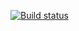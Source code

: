 [![Build status](https://ci.appveyor.com/api/projects/status/76osdkkxifmed89a?svg=true)](https://ci.appveyor.com/project/Natasha01013/hw4-task2-matchers)
